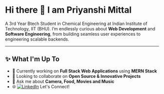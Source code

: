 

<!--
**mittalpriyanshi/mittalpriyanshi** is a ✨ _special_ ✨ repository because its `README.md` (this file) appears on your GitHub profile.

Here are some ideas to get you started:

- 🔭 I’m currently working on ...
- 🌱 I’m currently learning ...
- 👯 I’m looking to collaborate on ...
- 🤔 I’m looking for help with ...
- 💬 Ask me about ...
- 📫 How to reach me: ...
- 😄 Pronouns: ...
- ⚡ Fun fact: ...
-->
# Hi there 👋 I am Priyanshi Mittal

A 3rd Year Btech Student in Chemical Engineering at Indian Institute of Technology, IIT (BHU). 
I’m endlessly curious about **Web Development** and **Software Engineering**, from building seamless user experiences to engineering scalable backends.  


---

## ✨ What I'm Up To
- 🌱 Currently working on **Full Stack Web Applications** using **MERN Stack**
- 🤝 Looking to collaborate on **Open Source & Innovative Projects**
- 💬 Ask me about **Camera, Food, Movies and Music**
- 🌐 [![LinkedIn](https://img.shields.io/badge/LinkedIn-%230077B5.svg?&logo=linkedin&logoColor=white)](https://linkedin.com/in/mittal-priyanshi/)  Let's Connect!

<!--

## 🛠️ Tech Stack & Tools
<p>

</p>

---

## 📊 GitHub Analytics
![Your GitHub Stats](https://github-readme-stats.vercel.app/api?username=mittalpriyanshi&show_icons=true&theme=radical)  
![Top Languages](https://github-readme-stats.vercel.app/api/top-langs/?username=mittalpriyanshi&layout=compact&theme=radical)  
![GitHub Streak](https://github-readme-streak-stats.herokuapp.com/?user=mittalpriyanshi&theme=radical)

---

## 🏆 GitHub Trophies
![Trophies](https://github-profile-trophy.vercel.app/?username=mittalpriyanshi&theme=radical&no-frame=false&no-bg=true&margin-w=4)

---

💡 *Open to collaborations, freelance opportunities, and tech discussions!*  

![Profile Views](https://komarev.com/ghpvc/?username=mittalpriyanshi&style=flat-square)  
-->
